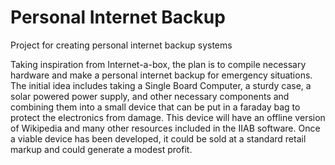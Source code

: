 # Personal Internet Backup
Project for creating personal internet backup systems


Taking inspiration from Internet-a-box, the plan is to compile necessary hardware and make a personal internet backup for emergency situations. The initial idea includes taking a Single Board Computer, a sturdy case, a solar powered power supply, and other necessary components and combining them into a small device that can be put in a faraday bag to protect the electronics from damage. This device will have an offline version of Wikipedia and many other resources included in the IIAB software. Once a viable device has been developed, it could be sold at a standard retail markup and could generate a modest profit. 
